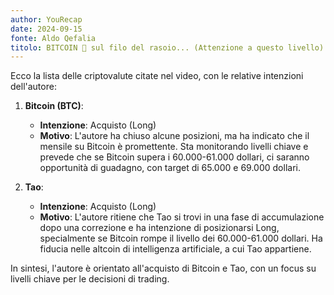 ```yaml
---
author: YouRecap
date: 2024-09-15
fonte: Aldo Qefalia
titolo: BITCOIN 🚨 sul filo del rasoio... (Attenzione a questo livello)
---
```


Ecco la lista delle criptovalute citate nel video, con le relative intenzioni dell'autore:

1. **Bitcoin (BTC)**: 
   - **Intenzione**: Acquisto (Long)
   - **Motivo**: L'autore ha chiuso alcune posizioni, ma ha indicato che il mensile su Bitcoin è promettente. Sta monitorando livelli chiave e prevede che se Bitcoin supera i 60.000-61.000 dollari, ci saranno opportunità di guadagno, con target di 65.000 e 69.000 dollari.

2. **Tao**:
   - **Intenzione**: Acquisto (Long)
   - **Motivo**: L'autore ritiene che Tao si trovi in una fase di accumulazione dopo una correzione e ha intenzione di posizionarsi Long, specialmente se Bitcoin rompe il livello dei 60.000-61.000 dollari. Ha fiducia nelle altcoin di intelligenza artificiale, a cui Tao appartiene.

In sintesi, l'autore è orientato all'acquisto di Bitcoin e Tao, con un focus su livelli chiave per le decisioni di trading.
